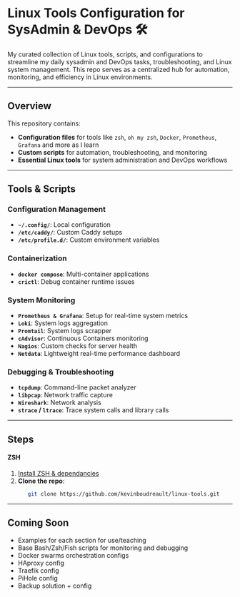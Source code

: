 # Linux Tools Configuration for SysAdmin & DevOps 🛠️

My curated collection of Linux tools, scripts, and configurations to streamline my daily sysadmin and DevOps tasks, troubleshooting, and Linux system management. This repo serves as a centralized hub for automation, monitoring, and efficiency in Linux environments. 

---


## Overview

This repository contains:

- **Configuration files** for tools like `zsh`, `oh my zsh`, `Docker`, `Prometheus`, `Grafana` and more as I learn
- **Custom scripts** for automation, troubleshooting, and monitoring
- **Essential Linux tools** for system administration and DevOps workflows

---


## Tools & Scripts

### Configuration Management
- **`~/.config/`**: Local configuration
- **`/etc/caddy/`**: Custom Caddy setups
- **`/etc/profile.d/`**: Custom environment variables

### Containerization
- **`docker compose`**: Multi-container applications
- **`crictl`**: Debug container runtime issues

### System Monitoring
- **`Prometheus & Grafana`**: Setup for real-time system metrics
- **`Loki`**: System logs aggregation
- **`Promtail`**: System logs scrapper
- **`cAdvisor`**: Continuous Containers monitoring
- **`Nagios`**: Custom checks for server health
- **`Netdata`**: Lightweight real-time performance dashboard

### Debugging & Troubleshooting
- **`tcpdump`**: Command-line packet analyzer
- **`libpcap`**: Network traffic capture
- **`Wireshark`**: Network analysis
- **`strace` / `ltrace`**: Trace system calls and library calls

---



## Steps

#### ZSH
1. [Install ZSH & dependancies](https://github.com/ohmyzsh/ohmyzsh/wiki/Installing-ZSH)
2. **Clone the repo**:
   ```bash
      git clone https://github.com/kevinboudreault/linux-tools.git
   ```

---



## Coming Soon

- Examples for each section for use/teaching
- Base Bash/Zsh/Fish scripts for monitoring and debugging
- Docker swarms orchestration configs
- HAproxy config
- Traefik config
- PiHole config
- Backup solution + config
